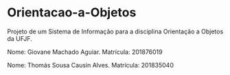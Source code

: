 # Orientacao-a-Objetos
Projeto de um Sistema de Informação para a disciplina Orientação a Objetos da UFJF.

Nome: Giovane Machado Aguiar. 
Matrícula: 201876019

Nome: Thomás Sousa Causin Alves.
Matrícula: 201835040
